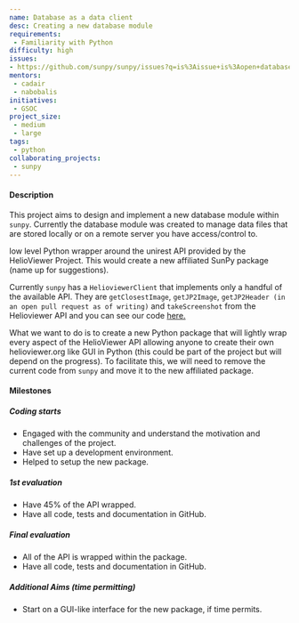 ```yaml
---
name: Database as a data client
desc: Creating a new database module
requirements:
 - Familiarity with Python
difficulty: high
issues:
- https://github.com/sunpy/sunpy/issues?q=is%3Aissue+is%3Aopen+database
mentors:
 - cadair
 - nabobalis
initiatives:
 - GSOC
project_size:
 - medium
 - large
tags:
 - python
collaborating_projects:
 - sunpy
---
```


#### Description

This project aims to design and implement a new database module within `sunpy`.
Currently the database module was created to manage data files that are stored locally or on a remote server
you have access/control to.

low level Python wrapper around the unirest API provided by the
HelioViewer Project.
This would create a new affiliated SunPy package (name up for suggestions).

Currently `sunpy` has a `HelioviewerClient` that implements only a handful of the available API.
They are `getClosestImage`, `getJP2Image`, `getJP2Header (in an open pull request as of writing)` and `takeScreenshot` from the Helioviewer API and you can see our code [here.](https://github.com/sunpy/sunpy/blob/master/sunpy/net/helioviewer.py)

What we want to do is to create a new Python package that will lightly wrap every aspect of the HelioViewer
API allowing anyone to create their own helioviewer.org like GUI in Python (this could be part of the project
but will depend on the progress).
To facilitate this, we will need to remove the current code from `sunpy` and move it to the new affiliated package.

#### Milestones

##### Coding starts

* Engaged with the community and understand the motivation and challenges of the project.
* Have set up a development environment.
* Helped to setup the new package.

##### 1st evaluation

* Have 45% of the API wrapped.
* Have all code, tests and documentation in GitHub.

##### Final evaluation

* All of the API is wrapped within the package.
* Have all code, tests and documentation in GitHub.

##### Additional Aims (time permitting)

* Start on a GUI-like interface for the new package, if time permits.
